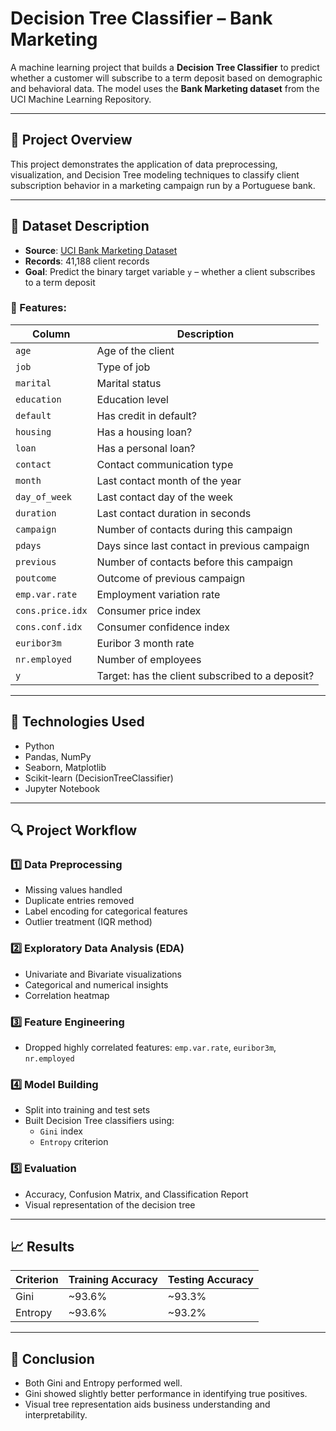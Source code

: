 # Decision Tree Classifier – Bank Marketing

A machine learning project that builds a **Decision Tree Classifier** to predict whether a customer will subscribe to a term deposit based on demographic and behavioral data. The model uses the **Bank Marketing dataset** from the UCI Machine Learning Repository.

---

## 📌 Project Overview

This project demonstrates the application of data preprocessing, visualization, and Decision Tree modeling techniques to classify client subscription behavior in a marketing campaign run by a Portuguese bank.

---

## 📁 Dataset Description

- **Source**: [UCI Bank Marketing Dataset](https://archive.ics.uci.edu/ml/datasets/bank+marketing)
- **Records**: 41,188 client records
- **Goal**: Predict the binary target variable `y` – whether a client subscribes to a term deposit

### 🧾 Features:

| Column          | Description                                        |
|------------------|----------------------------------------------------|
| `age`           | Age of the client                                  |
| `job`           | Type of job                                        |
| `marital`       | Marital status                                     |
| `education`     | Education level                                    |
| `default`       | Has credit in default?                             |
| `housing`       | Has a housing loan?                                |
| `loan`          | Has a personal loan?                               |
| `contact`       | Contact communication type                         |
| `month`         | Last contact month of the year                     |
| `day_of_week`   | Last contact day of the week                       |
| `duration`      | Last contact duration in seconds                   |
| `campaign`      | Number of contacts during this campaign            |
| `pdays`         | Days since last contact in previous campaign       |
| `previous`      | Number of contacts before this campaign            |
| `poutcome`      | Outcome of previous campaign                       |
| `emp.var.rate`  | Employment variation rate                          |
| `cons.price.idx`| Consumer price index                               |
| `cons.conf.idx` | Consumer confidence index                          |
| `euribor3m`     | Euribor 3 month rate                               |
| `nr.employed`   | Number of employees                                |
| `y`             | Target: has the client subscribed to a deposit?    |

---

## 🧪 Technologies Used

- Python
- Pandas, NumPy
- Seaborn, Matplotlib
- Scikit-learn (DecisionTreeClassifier)
- Jupyter Notebook

---

## 🔍 Project Workflow

### 1️⃣ Data Preprocessing
- Missing values handled
- Duplicate entries removed
- Label encoding for categorical features
- Outlier treatment (IQR method)

### 2️⃣ Exploratory Data Analysis (EDA)
- Univariate and Bivariate visualizations
- Categorical and numerical insights
- Correlation heatmap

### 3️⃣ Feature Engineering
- Dropped highly correlated features: `emp.var.rate`, `euribor3m`, `nr.employed`

### 4️⃣ Model Building
- Split into training and test sets
- Built Decision Tree classifiers using:
  - `Gini` index
  - `Entropy` criterion

### 5️⃣ Evaluation
- Accuracy, Confusion Matrix, and Classification Report
- Visual representation of the decision tree

---

## 📈 Results

| Criterion | Training Accuracy | Testing Accuracy |
|-----------|-------------------|------------------|
| Gini      | ~93.6%            | ~93.3%           |
| Entropy   | ~93.6%            | ~93.2%           |

---

## 🧾 Conclusion

- Both Gini and Entropy performed well.
- Gini showed slightly better performance in identifying true positives.
- Visual tree representation aids business understanding and interpretability.

